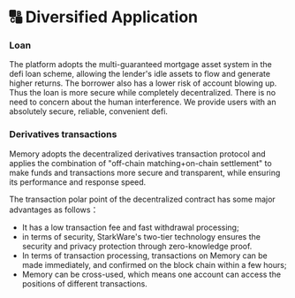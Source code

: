 # 🔠 Diversified Application

### Loan

The platform adopts the multi-guaranteed mortgage asset system in the defi loan scheme, allowing the lender's idle assets to flow and generate higher returns. The borrower also has a lower risk of account blowing up. Thus the loan is more secure while completely decentralized. There is no need to concern about the human interference. We provide users with an absolutely secure, reliable, convenient defi.

### Derivatives transactions

Memory adopts the decentralized derivatives transaction protocol and applies the combination of "off-chain matching+on-chain settlement" to make funds and transactions more secure and transparent, while ensuring its performance and response speed.

The transaction polar point of the decentralized contract has some major advantages as follows：

* It has a low transaction fee and fast withdrawal processing;
* in terms of security, StarkWare's two-tier technology ensures the security and privacy protection through zero-knowledge proof.
* In terms of transaction processing, transactions on Memory can be made immediately, and confirmed on the block chain within a few hours;
* Memory can be cross-used, which means one account can access the positions of different transactions.
